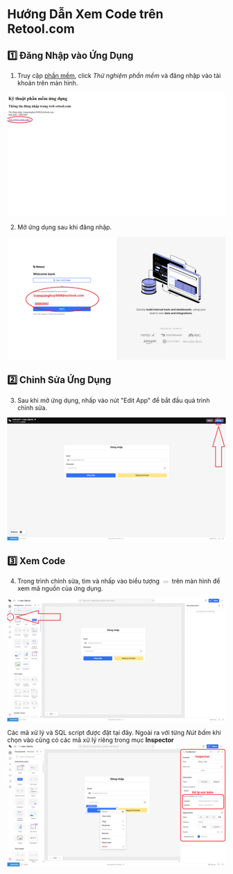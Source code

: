 # Hướng Dẫn Xem Code trên Retool.com

## 1️⃣ Đăng Nhập vào Ứng Dụng

1. Truy cập [phần mềm](https://dark-greencat.github.io/AGV_Server/), click *Thử nghiệm phần mềm* và đăng nhập vào tài khoản trên màn hình.

![Open App](./images/open_app1.png)

2. Mở ứng dụng sau khi đăng nhập.

![Open App](./images/open_app2.png)

## 2️⃣ Chỉnh Sửa Ứng Dụng

3. Sau khi mở ứng dụng, nhấp vào nút "Edit App" để bắt đầu quá trình chỉnh sửa.

![Edit App](./images/edit_app.png)

## 3️⃣ Xem Code

4. Trong trình chỉnh sửa, tìm và nhấp vào biểu tượng <img src="./images/code_icon.png" alt="Code Icon" style="height: 1em; vertical-align: middle;"> trên màn hình để xem mã nguồn của ứng dụng.

![View Code](./images/view_code.png)

Các mã xử lý và SQL script được đặt tại đây. Ngoài ra với từng *Nút bấm* khi chọn vào cũng có các mã xử lý riêng trong mục **Inspector**
![Button](./images/button.png)
